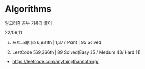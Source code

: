 # Algorithms

알고리즘 공부 기록과 풀이

22/09/11

1. 프로그래머스 6,981th | 1,377 Point | 95 Solved

2. LeetCode 569,366th | 89 Solved(Easy 35 / Medium 43/ Hard 11)

- https://leetcode.com/anythingthannothing/
